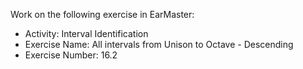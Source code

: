 Work on the following exercise in EarMaster:
- Activity: Interval Identification
- Exercise Name: All intervals from Unison to Octave - Descending
- Exercise Number: 16.2

